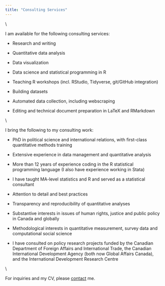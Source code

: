 ```yaml
---
title: "Consulting Services"
---
```


\  

I am available for the following consulting services:

* Research and writing

* Quantitative data analysis 

* Data visualization 

* Data science and statistical programming in R

* Teaching R workshops (incl. RStudio, Tidyverse, git/GitHub integration)

* Building datasets

* Automated data collection, including webscraping

* Editing and technical document preparation in LaTeX and RMarkdown

\  

I bring the following to my consulting work:

* PhD in political science and international relations, with first-class quantitative methods training

* Extensive experience in data management and quantitative analysis

* More than 12 years of experience coding in the R statistical programming language (I also have experience working in Stata)

* I have taught MA-level statistics and R and served as a statistical consultant 

* Attention to detail and best practices

* Transparency and reproducibility of quantitative analyses 

* Substantive interests in issues of human rights, justice and public policy in Canada and globally

* Methodological interests in quantitative measurement, survey data and computational social science

* I have consulted on policy research projects funded by the Canadian Department of Foreign Affairs and International Trade, the Canadian International Development Agency (both now Global Affairs Canada), and the International Development Research Centre

\  

For inquiries and my CV, please [contact](contact.html) me.

